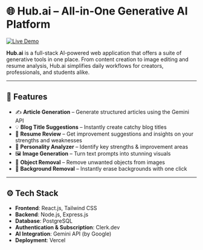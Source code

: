 # 🌐 Hub.ai – All-in-One Generative AI Platform

[![Live Demo](https://img.shields.io/badge/Live%20Site-Hub.ai-blue?style=for-the-badge)](https://hubai-murex.vercel.app)

**Hub.ai** is a full-stack AI-powered web application that offers a suite of generative tools in one place. From content creation to image editing and resume analysis, Hub.ai simplifies daily workflows for creators, professionals, and students alike.

---

## 🚀 Features

- ✍️ **Article Generation** – Generate structured articles using the Gemini API
- 💡 **Blog Title Suggestions** – Instantly create catchy blog titles
- 📄 **Resume Review** – Get improvement suggestions and insights on your strengths and weaknesses
- 🧠 **Personality Analyzer** – Identify key strengths & improvement areas
- 🖼️ **Image Generation** – Turn text prompts into stunning visuals
- 🧽 **Object Removal** – Remove unwanted objects from images
- 🎯 **Background Removal** – Instantly erase backgrounds with one click

---

## ⚙️ Tech Stack

- **Frontend**: React.js, Tailwind CSS
- **Backend**: Node.js, Express.js
- **Database**: PostgreSQL
- **Authentication & Subscription**: Clerk.dev
- **AI Integration**: Gemini API (by Google)
- **Deployment**: Vercel

